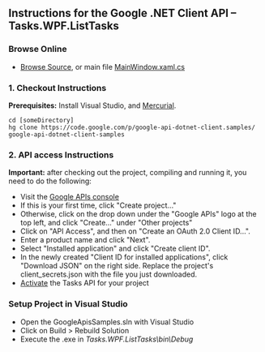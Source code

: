 ## Instructions for the Google .NET Client API – Tasks.WPF.ListTasks

### Browse Online

*   [Browse Source](http://code.google.com/p/google-api-dotnet-client/source/browse/?repo=samples#hg%2FTasks.WPF.ListTasks), or main file [MainWindow.xaml.cs](http://code.google.com/p/google-api-dotnet-client/source/browse/Tasks.WPF.ListTasks/MainWindow.xaml.cs?repo=samples)

### 1. Checkout Instructions

**Prerequisites:** Install Visual Studio, and [Mercurial](http://www.mercurial-scm.org/).

```
cd [someDirectory] 
hg clone https://code.google.com/p/google-api-dotnet-client.samples/ google-api-dotnet-client-samples
```

### 2. API access Instructions

**Important:** after checking out the project, compiling and running it, you need to do the following:

*   Visit the [Google APIs console](https://code.google.com/apis/console/)
*   If this is your first time, click "Create project..."
*   Otherwise, click on the drop down under the "Google APIs" logo at the top left, and click "Create..." under "Other projects"
*   Click on "API Access", and then on "Create an OAuth 2.0 Client ID...".
*   Enter a product name and click "Next".
*   Select "Installed application" and click "Create client ID".
*   In the newly created "Client ID for installed applications", click "Download JSON" on the right side. Replace the project's client_secrets.json with the file you just downloaded.
*   [Activate](https://code.google.com/apis/console/?api=tasks) the Tasks API for your project

### Setup Project in Visual Studio

*   Open the GoogleApisSamples.sln with Visual Studio
*   Click on Build > Rebuild Solution
*   Execute the .exe in _Tasks.WPF.ListTasks\bin\Debug_
